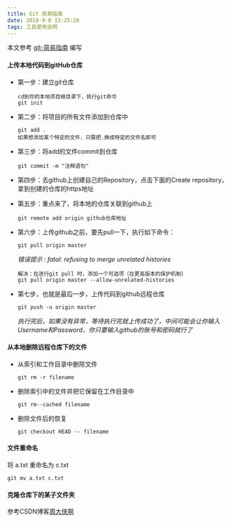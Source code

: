 ```yaml
---
title: Git 简易指南
date: 2018-9-8 13:25:26
tags: 工具使用说明
---
```


本文参考 [git-简易指南](http://www.bootcss.com/p/git-guide) 编写

#### 上传本地代码到gitHub仓库

* 第一步：建立git仓库

  ```
  cd到你的本地项目根目录下，执行git命令
  git init
  ```

* 第二步：将项目的所有文件添加到仓库中

  ```
  git add .
  如果想添加某个特定的文件，只需把.换成特定的文件名即可
  ```

* 第三步：将add的文件commit到仓库

  ```
  git commit -m "注释语句"
  ```

* 第四步：去github上创建自己的Repository，点击下面的Create repository，拿到创建的仓库的https地址

* 第五步：重点来了，将本地的仓库关联到github上

  ```
  git remote add origin github仓库地址
  ```

* 第六步：上传github之前，要先pull一下，执行如下命令：

  ```
  git pull origin master
  ```

  _错误提示 : fatal: refusing to merge unrelated histories_

  ```
  解决：在进行git pull 时，添加一个可选项（在更高版本的保护机制）
  git pull origin master --allow-unrelated-histories
  ```

* 第七步，也就是最后一步，上传代码到github远程仓库

  ```
  git push -u origin master
  ```

  _执行完后，如果没有异常，等待执行完就上传成功了，中间可能会让你输入Username和Password，你只要输入github的账号和密码就行了_

#### 从本地删除远程仓库下的文件

* 从索引和工作目录中删除文件

  ```
  git rm -r filename
  ```

- 删除索引中的文件并把它保留在工作目录中

  ```
  git rm--cached filename
  ```

* 删除文件后的恢复

  ```
  git checkout HEAD -- filename
  ```

#### 文件重命名

将 a.txt 重命名为 c.txt

```
git mv a.txt c.txt
```

#### 克隆仓库下的某子文件夹

参考CSDN博客[周大侠啊](https://blog.csdn.net/qq_36560161/article/details/78260532)
